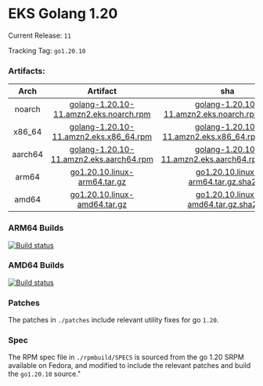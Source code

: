 # EKS Golang 1.20

Current Release: `11`

Tracking Tag: `go1.20.10`

### Artifacts:  
|Arch|Artifact|sha|
|:---:|:---:|:---:|
|noarch|[golang-1.20.10-11.amzn2.eks.noarch.rpm](https://distro.eks.amazonaws.com/golang-go1.20.10/releases/11/x86_64/RPMS/noarch/golang-1.20.10-11.amzn2.eks.noarch.rpm)|[golang-1.20.10-11.amzn2.eks.noarch.rpm.sha256](https://distro.eks.amazonaws.com/golang-go1.20.10/releases/11/x86_64/RPMS/noarch/golang-1.20.10-11.amzn2.eks.noarch.rpm.sha256)|
|x86_64|[golang-1.20.10-11.amzn2.eks.x86_64.rpm](https://distro.eks.amazonaws.com/golang-go1.20.10/releases/11/x86_64/RPMS/x86_64/golang-1.20.10-11.amzn2.eks.x86_64.rpm)|[golang-1.20.10-11.amzn2.eks.x86_64.rpm.sha256](https://distro.eks.amazonaws.com/golang-go1.20.10/releases/11/x86_64/RPMS/x86_64/golang-1.20.10-11.amzn2.eks.x86_64.rpm.sha256)|
|aarch64|[golang-1.20.10-11.amzn2.eks.aarch64.rpm](https://distro.eks.amazonaws.com/golang-go1.20.10/releases/11/aarch64/RPMS/aarch64/golang-1.20.10-11.amzn2.eks.aarch64.rpm)|[golang-1.20.10-11.amzn2.eks.aarch64.rpm.sha256](https://distro.eks.amazonaws.com/golang-go1.20.10/releases/11/aarch64/RPMS/aarch64/golang-1.20.10-11.amzn2.eks.aarch64.rpm.sha256)|
|arm64|[go1.20.10.linux-arm64.tar.gz](https://distro.eks.amazonaws.com/golang-go1.20.10/releases/11/archives/linux/arm64/go1.20.10.linux-arm64.tar.gz)|[go1.20.10.linux-arm64.tar.gz.sha256](https://distro.eks.amazonaws.com/golang-go1.20.10/releases/11/archives/linux/arm64/go1.20.10.linux-arm64.tar.gz.sha256)|
|amd64|[go1.20.10.linux-amd64.tar.gz](https://distro.eks.amazonaws.com/golang-go1.20.10/releases/11/archives/linux/amd64/go1.20.10.linux-amd64.tar.gz)|[go1.20.10.linux-amd64.tar.gz.sha256](https://distro.eks.amazonaws.com/golang-go1.20.10/releases/11/archives/linux/amd64/go1.20.10.linux-amd64.tar.gz.sha256)|


### ARM64 Builds
[![Build status](https://prow.eks.amazonaws.com/badge.svg?jobs=golang-1-20-ARM64-PROD-tooling-postsubmit)](https://prow.eks.amazonaws.com/?repo=aws%2Feks-distro-build-tooling&type=postsubmit)

### AMD64 Builds
[![Build status](https://prow.eks.amazonaws.com/badge.svg?jobs=golang-1-20-tooling-postsubmit)](https://prow.eks.amazonaws.com/?repo=aws%2Feks-distro-build-tooling&type=postsubmit)

### Patches
The patches in `./patches` include relevant utility fixes for go `1.20`.

### Spec
The RPM spec file in `./rpmbuild/SPECS` is sourced from the go 1.20 SRPM available on Fedora, and modified to include the relevant patches and build the `go1.20.10` source."

